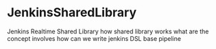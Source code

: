 # JenkinsSharedLibrary
Jenkins Realtime Shared Library how shared library works what are the concept involves how can we write jenkins DSL base pipeline
